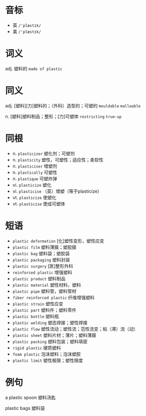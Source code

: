 # 音标

- 英 `/'plæstɪk/`
- 美 `/'plæstɪk/`

# 词义

adj. 塑料的
`made of plastic`

# 同义

adj. [塑料][力]塑料的；（外科）造型的；可塑的
`mouldable` `malleable`

n. [塑料]塑料制品；整形；[力]可塑体
`restricting` `true-up`

# 同根

- n. `plasticizer` 塑化剂；可塑剂
- n. `plasticity` 塑性，可塑性；适应性；柔软性
- n. `plasticiser` 增塑剂
- n. `plastically` 可塑性
- n. `plastique` 可塑炸弹
- vi. `plasticize` 塑化
- vi. `plasticise` （英）增塑（等于plasticize）
- vt. `plasticize` 使塑化
- vt. `plasticise` 使成可塑体

# 短语

- `plastic deformation` [化]塑性变形，塑性应变
- `plastic film` 塑料薄膜；塑胶膜
- `plastic bag` 塑料袋；塑胶袋
- `plastic packaging` 塑料封装
- `plastic surgery` [医]整形外科
- `reinforced plastic` 增强塑料
- `plastic product` 塑料制品
- `plastic material` 塑性材料，塑料
- `plastic pipe` 塑料管，塑料管材
- `fiber reinforced plastic` 纤维增强塑料
- `plastic strain` 塑性应变
- `plastic part` 塑料件；塑料零件
- `plastic bottle` 塑料瓶
- `plastic welding` 塑态焊接；塑性焊接
- `plastic flow` 塑性流动；塑性流；范性流变；粘（滞）流（动）
- `plastic sheet` 塑料片材；薄片；塑料薄膜
- `plastic packing` 塑料包装；塑料填密
- `rigid plastic` 硬质塑料
- `foam plastic` 泡沫塑料；泡沫塑胶
- `plastic limit` 塑性极限；塑性限度

# 例句

a plastic spoon
塑料汤匙

plastic bags
塑料袋


